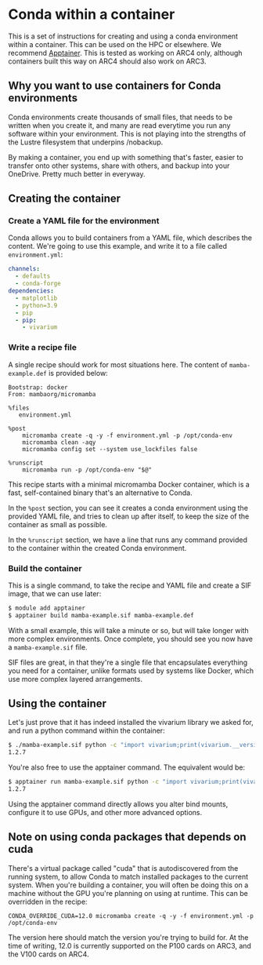 # Conda within a container

This is a set of instructions for creating and using a conda environment within
a container.  This can be used on the HPC or elsewhere.  We recommend
[Apptainer](../software/infrastructure/apptainer).  This is tested as working
on ARC4 only, although containers built this way on ARC4 should also work on
ARC3.

## Why you want to use containers for Conda environments

Conda environments create thousands of small files, that needs to be written
when you create it, and many are read everytime you run any software within
your environment.  This is not playing into the strengths of the Lustre
filesystem that underpins /nobackup.

By making a container, you end up with something that's faster, easier to
transfer onto other systems, share with others, and backup into your OneDrive.
Pretty much better in everyway.

## Creating the container

### Create a YAML file for the environment

Conda allows you to build containers from a YAML file, which describes the
content.  We're going to use this example, and write it to a file called
`environment.yml`:

```yaml
channels:
  - defaults
  - conda-forge
dependencies:
  - matplotlib
  - python=3.9
  - pip
  - pip:
    - vivarium
```

### Write a recipe file

A single recipe should work for most situations here.  The content of
`mamba-example.def` is provided below:

```
Bootstrap: docker
From: mambaorg/micromamba

%files
   environment.yml

%post
    micromamba create -q -y -f environment.yml -p /opt/conda-env
    micromamba clean -aqy
    micromamba config set --system use_lockfiles false

%runscript
    micromamba run -p /opt/conda-env "$@"
```

This recipe starts with a minimal micromamba Docker container, which is a fast,
self-contained binary that's an alternative to Conda.

In the `%post` section, you can see it creates a conda environment using the
provided YAML file, and tries to clean up after itself, to keep the size of the
container as small as possible.

In the `%runscript` section, we have a line that runs any command provided to
the container within the created Conda environment.

### Build the container

This is a single command, to take the recipe and YAML file and create a SIF
image, that we can use later:

```bash
$ module add apptainer
$ apptainer build mamba-example.sif mamba-example.def
```

With a small example, this will take a minute or so, but will take longer with
more complex environments.  Once complete, you should see you now have a
`mamba-example.sif` file.

SIF files are great, in that they're a single file that encapsulates everything
you need for a container, unlike formats used by systems like Docker, which use
more complex layered arrangements.

## Using the container

Let's just prove that it has indeed installed the vivarium library we asked
for, and run a python command within the container:

```bash
$ ./mamba-example.sif python -c "import vivarium;print(vivarium.__version__)"
1.2.7
```

You're also free to use the apptainer command.  The equivalent would be:

```bash
$ apptainer run mamba-example.sif python -c "import vivarium;print(vivarium.__version__)"
1.2.7
```

Using the apptainer command directly allows you alter bind mounts, configure it
to use GPUs, and other more advanced options.

## Note on using conda packages that depends on cuda

There's a virtual package called "cuda" that is autodiscovered from the running
system, to allow Conda to match installed packages to the current system.  When
you're building a container, you will often be doing this on a machine without
the GPU you're planning on using at runtime.  This can be overridden in the
recipe:

```
CONDA_OVERRIDE_CUDA=12.0 micromamba create -q -y -f environment.yml -p /opt/conda-env
```

The version here should match the version you're trying to build for.  At the
time of writing, 12.0 is currently supported on the P100 cards on ARC3, and the
V100 cards on ARC4.
